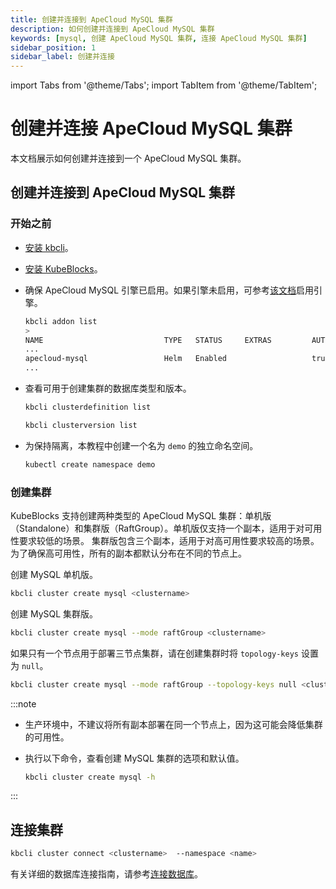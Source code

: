 ```yaml
---
title: 创建并连接到 ApeCloud MySQL 集群
description: 如何创建并连接到 ApeCloud MySQL 集群
keywords: [mysql, 创建 ApeCloud MySQL 集群, 连接 ApeCloud MySQL 集群]
sidebar_position: 1
sidebar_label: 创建并连接
---
```


import Tabs from '@theme/Tabs';
import TabItem from '@theme/TabItem';

# 创建并连接 ApeCloud MySQL 集群

本文档展示如何创建并连接到一个 ApeCloud MySQL 集群。

## 创建并连接到 ApeCloud MySQL 集群

### 开始之前

* [安装 kbcli](./../../installation/install-with-kbcli/install-kbcli.md)。
* [安装 KubeBlocks](./../../installation/install-with-kbcli/install-kubeblocks-with-kbcli.md)。
* 确保 ApeCloud MySQL 引擎已启用。如果引擎未启用，可参考[该文档](./../../overview/database-engines-supported.md#使用引擎)启用引擎。
  
  ```bash
  kbcli addon list
  >
  NAME                           TYPE   STATUS     EXTRAS         AUTO-INSTALL   
  ...
  apecloud-mysql                 Helm   Enabled                   true
  ...
  ```

* 查看可用于创建集群的数据库类型和版本。

  ```bash
  kbcli clusterdefinition list

  kbcli clusterversion list
  ```

* 为保持隔离，本教程中创建一个名为 `demo` 的独立命名空间。

  ```bash
  kubectl create namespace demo
  ```

### 创建集群

KubeBlocks 支持创建两种类型的 ApeCloud MySQL 集群：单机版（Standalone）和集群版（RaftGroup）。单机版仅支持一个副本，适用于对可用性要求较低的场景。 集群版包含三个副本，适用于对高可用性要求较高的场景。为了确保高可用性，所有的副本都默认分布在不同的节点上。

创建 MySQL 单机版。

```bash
kbcli cluster create mysql <clustername>
```

创建 MySQL 集群版。

```bash
kbcli cluster create mysql --mode raftGroup <clustername>
```

如果只有一个节点用于部署三节点集群，请在创建集群时将 `topology-keys` 设置为 `null`。

```bash
kbcli cluster create mysql --mode raftGroup --topology-keys null <clustername>
```

:::note

* 生产环境中，不建议将所有副本部署在同一个节点上，因为这可能会降低集群的可用性。
* 执行以下命令，查看创建 MySQL 集群的选项和默认值。
  
  ```bash
  kbcli cluster create mysql -h
  ```

:::

## 连接集群

```bash
kbcli cluster connect <clustername>  --namespace <name>
```

有关详细的数据库连接指南，请参考[连接数据库](./../../connect-databases/overview-on-connect-databases.md)。
